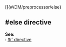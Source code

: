 []{#/DM/preprocessor/else}    
## #else directive    
**See:**    
:   [#if directive](ref/DM/preprocessor/if)  